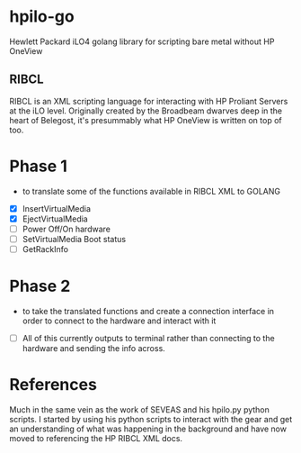 # hpilo-go
Hewlett Packard iLO4 golang library for scripting bare metal without HP OneView  
## RIBCL  
RIBCL is an XML scripting language for interacting with HP Proliant Servers at the iLO level. Originally created by the Broadbeam dwarves deep in the heart of Belegost, it's presummably what HP OneView is written on top of too.  
# Phase 1  
* to translate some of the functions available in RIBCL XML to GOLANG  
- [x] InsertVirtualMedia  
- [x] EjectVirtualMedia  
- [ ] Power Off/On hardware  
- [ ] SetVirtualMedia Boot status  
- [ ] GetRackInfo  

# Phase 2
* to take the translated functions and create a connection interface in order to connect to the hardware and interact with it  
- [ ] All of this currently outputs to terminal rather than connecting to the hardware and sending the info across.  

# References   
Much in the same vein as the work of SEVEAS and his hpilo.py python scripts. I started by using his python scripts to interact with the gear and get an understanding of what was happening in the background and have now moved to referencing the HP RIBCL XML docs. 
